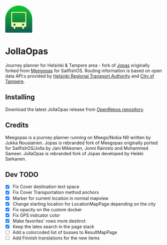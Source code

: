 ![JollaOpas](/harbour-jollaopas.png)

JollaOpas
=========

Journey planner for Helsinki & Tampere area - fork of [Jopas](https://github.com/rasjani/Jopas) originally forked from [Meegopas](https://github.com/junousia/Meegopas) for SailfishOS. Routing information is based on open data API:s provided by [Helsinki Regional Transport Authority](http://developer.reittiopas.fi/pages/en/http-get-interface-version-2.php) and [City of Tampere](http://developer.publictransport.tampere.fi/pages/en/http-get-interface.php).

Installing
----------
Download the latest JollaOpas release from [OpenRepos repository](https://openrepos.net/content/sarkh/jollaopas).

Credits
------
Meegopas is a journey planner running on Meego/Nokia N9 written by Jukka Nousiainen. Jopas is rebranded fork of Meegopas originally ported for SailfishOS/Jolla by Jani Mikkonen, Jonni Rainisto and Mohammed Sameer. JollaOpas is rebranded fork of Jopas developed by Heikki Sarkanen.

Dev TODO
------
- [x] Fix Cover destination text space
- [x] Fix Cover Transportation method anchors
- [x] Marker for current location in normal mapview
- [x] Change starting location for LocationMapPage depending on the city
- [x] Fix opacity on the custom docker
- [x] Fix GPS indicator color
- [x] Make favorites' rows more destinct
- [x] Keep the lates search in the page stack
- [ ] Add a colorcoded list of busses to ResultMapPage
- [ ] Add Finnish translations for the new items
